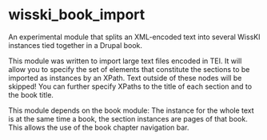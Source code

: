 wisski_book_import
==================

An experimental module that splits an XML-encoded text into several WissKI instances
tied together in a Drupal book.

This module was written to import large text files encoded in TEI. It will allow you to
specify the set of elements that constitute the sections to be imported as instances by
an XPath. Text outside of these nodes will be skipped! You can further specify XPaths
to the title of each section and to the book title.

This module depends on the book module: The instance for the whole text is at the same
time a book, the section instances are pages of that book. This allows the use of the
book chapter navigation bar.
